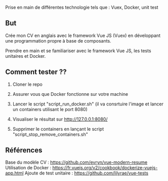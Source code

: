 Prise en main de différentes technologie tels que : Vuex, Docker, unit test

## But

Crée mon CV en anglais avec le framework Vue JS (Vuex) en développant une programmation propre à base de composants.

Prendre en main et se familiariser avec le framework Vue JS, les tests unitaires et Docker.

## Comment tester ??

1. Cloner le repo

2. Assurer vous que Docker fonctionne sur votre machine

3. Lancer le script "script_run_docker.sh" (il va consrtuire l'image et lancer un containers utilisant le port 8080)

4. Visualiser le résultat sur http://127.0.0.1:8080/

5. Supprimer le containers en lançant le script "script_stop_remove_containers.sh"


## Références

Base du modèle CV 		: https://github.com/evryn/vue-modern-resume
Utilisation de Docker 	: https://fr.vuejs.org/v2/cookbook/dockerize-vuejs-app.html
Ajoute de test unitaire : https://github.com/lilyrae/vue-tests